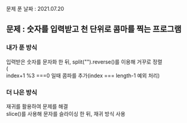 문제 푼 날짜 : 2021.07.20

<h2>문제 : 숫자를 입력받고 천 단위로 콤마를 찍는 프로그램</h2>

<h3>내가 푼 방식</h3>
<div>입력받은 숫자를 문자화 한 뒤, split("").reverse()를 이용해 거꾸로 정렬</div>(
<div>index+1 %3 ===0 일때 콤파를 추가(index === length-1 예외 처리)</div>

<h3>더 나은 방식</h3>
<div>재귀를 활용하여 문제를 해결</div>
<div>slice()를 사용해 문자를 슬라이싱 한 뒤, 재귀 방식 사용</div>
